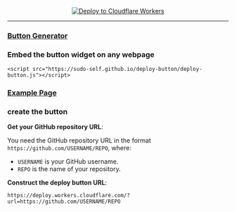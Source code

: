 
  <center>
  <a href="https://deploy.workers.cloudflare.com/?url=https://github.com/sudo-self/deploy-button">
    <img src="https://deploy.workers.cloudflare.com/button" alt="Deploy to Cloudflare Workers" />
  </a>
</center><hr>

### <a href="https://bucket.jessejesse.com/deploy.html">Button Generator</a><br>
### Embed the button widget on any webpage
```
<script src="https://sudo-self.github.io/deploy-button/deploy-button.js"></script>
```
### <a href="https://sudo-self.github.io/deploy-button/deploy-button-webpage.html">Example Page</a> 

### create the button

**Get your GitHub repository URL**: 
   
   You need the GitHub repository URL in the format `https://github.com/USERNAME/REPO`, where:
   - `USERNAME` is your GitHub username.
   - `REPO` is the name of your repository.

   **Construct the deploy button URL**:  
   ```
   https://deploy.workers.cloudflare.com/?url=https://github.com/USERNAME/REPO
   ```



